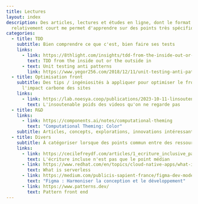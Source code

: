 ```yaml
---
title: Lectures
layout: index
description: Des articles, lectures et études en ligne, dont le format
  relativement court me permet d'apprendre sur des points très spécifiques.
categories:
  - title: TDD
    subtitle: Bien comprendre ce que c'est, bien faire ses tests
    links:
      - link: https://8thlight.com/insights/tdd-from-the-inside-out-or-the-outside-in
        text: TDD from the inside out or the outside in
      - text: Unit testing anti patterns
        link: https://www.yegor256.com/2018/12/11/unit-testing-anti-patterns.html
  - title: Optimisation front
    subtitle: Des tips / ingéniosités à appliquer pour optimiser le front et réduire
      l'impact carbone des sites
    links:
      - link: https://lab.noesya.coop/publications/2023-10-11-linsoutenable-poids-des-videos-quon-ne-regarde-pas/
        text: L'insoutenable poids des videos qu'on ne regarde pas
  - title: R&D
    links:
      - link: https://components.ai/notes/computational-theming
        text: "Computational Theming: Color"
    subtitle: Articles, concepts, explorations, innovations intéressantes
  - title: Divers
    subtitle: À catégoriser lorsque des points commun entre des ressources apparaîtrons
    links:
      - link: https://cecilefreydf.com/articles/1_ecriture_inclusive_pas_que_point_median.html
        text: L'écriture incluse n'est pas que le point médian
      - link: https://www.redhat.com/en/topics/cloud-native-apps/what-is-serverless
        text: What is serverless
      - link: https://medium.com/publicis-sapient-france/figma-dev-mode-harmoniser-la-conception-et-le-d%C3%A9veloppement-pour-une-collaboration-sans-faille-b082dde77278
        text: "Figma : Harmoniser la conception et le développement"
      - link: https://www.patterns.dev/
        text: Pattern front end
---
```

